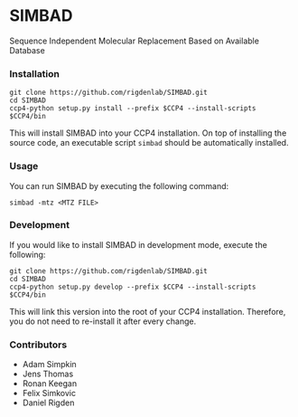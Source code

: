 # SIMBAD
Sequence Independent Molecular Replacement Based on Available Database

### Installation

    git clone https://github.com/rigdenlab/SIMBAD.git
    cd SIMBAD
    ccp4-python setup.py install --prefix $CCP4 --install-scripts $CCP4/bin

This will install SIMBAD into your CCP4 installation. On top of installing the source code, an executable script ``simbad`` should be automatically installed.

### Usage

You can run SIMBAD by executing the following command:

    simbad -mtz <MTZ FILE>

### Development

If you would like to install SIMBAD in development mode, execute the following:

    git clone https://github.com/rigdenlab/SIMBAD.git
    cd SIMBAD
    ccp4-python setup.py develop --prefix $CCP4 --install-scripts $CCP4/bin

This will link this version into the root of your CCP4 installation. Therefore, you do not need to re-install it after every change.

### Contributors

- Adam Simpkin
- Jens Thomas
- Ronan Keegan
- Felix Simkovic
- Daniel Rigden
